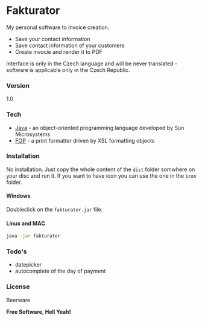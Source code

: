 # Fakturator
My personal software to invoice creation.

  - Save your contact information
  - Save contact information of your customers
  - Create invocie and render it to PDF

Interface is only in the Czech language and will be never translated - software is applicable only in the Czech Republic.

### Version
1.0

### Tech
* [Java](https://www.java.com/en/) - an object-oriented programming language developed by Sun Microsystems
* [FOP](https://xmlgraphics.apache.org/fop/) - a print formatter driven by XSL formatting objects

### Installation
No installation. Just copy the whole content of the `dist` folder somwhere on your disc and run it. If you want to have icon you can use the one in the `icon` folder.

#### Windows
Doubleclick on the `fakturator.jar` file.

#### Linux and MAC
```sh
java -jar fakturator
```
### Todo's
 - datepicker
 - autocomplete of the day of payment

### License
Beerware

**Free Software, Hell Yeah!**
